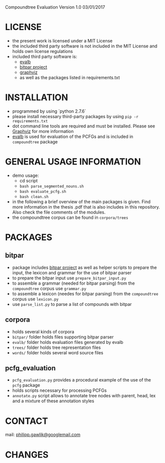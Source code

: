 Compoundtree Evaluation Version 1.0 03/01/2017

# LICENSE
- the present work is licensed under a MIT License
- the included third party software is not included in the MIT License and holds own license regulations
- included third party software is:
	- [evalb](http://nlp.cs.nyu.edu/evalb/)
	- [bitpar project](http://www.cis.uni-muenchen.de/~schmid/tools/BitPar/)
	- [graphviz](graphviz.org)
	- as well as the packages listed in requirements.txt


# INSTALLATION
- programmed by using ´python 2.7.6`
- please install necessary third-party packages by using `pip -r requirements.txt` 
- dot command line tools are required and must be installed. Please see [Graphviz](www.graphviz.org) for more information
- [evalb](http://nlp.cs.nyu.edu/evalb/) is used for evaluation of the PCFGs and is included in `compoundtree` package

# GENERAL USAGE INFORMATION

- demo usage:
	- cd script
	- `bash parse_segmented_nouns.sh`
	- `bash evaluate_pcfg.sh`
	- `bash clean.sh`
- in the following a brief overview of the main packages is given. Find more information in the thesis .pdf that is also includes in this repository. Also check the file comments of the modules.
- the compoundtree corpus can be found in `corpora/trees`

# PACKAGES

## bitpar

- package includes [bitpar project](http://www.cis.uni-muenchen.de/~schmid/tools/BitPar/) as well as helper scripts to prepare the input, the lexicon and grammar for the use of bitpar parser
- to prepare the bitpar input use `prepare_bitpar_input.py`
- to assemble a grammar (needed for bitpar parsing) from the `compoundtree` corpus use `grammar.py`
- to assemble a lexicon (needes for bitpar parsing) from the `compoundtree` corpus use `lexicon.py`
- use `parse_list.py` to parse a list of compounds with bitpar

## corpora

- holds several kinds of corpora
- `bitpar/` folder holds files supporting bitpar parser
- `evalb/` folder holds evaluation files generated by evalb
- `trees/` folder holds tree representation files
- `words/` folder holds several word source files 

## pcfg_evaluation

- `pcfg_evaluation.py` provides a procedural example of the use of the `pcfg` package
- holds scripts necessary for processing PCFGs
- `annotate.py` script allows to annotate tree nodes with parent, head, lex and a mixture of these annotation styles

# CONTACT

mail: philipp.gawlik@googlemail.com

# CHANGES

